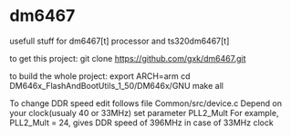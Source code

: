 dm6467
======

usefull stuff for dm6467[t] processor and ts320dm6467[t]

to get this project:
git clone https://github.com/gxk/dm6467.git

to build the whole project:
export ARCH=arm
cd DM646x_FlashAndBootUtils_1_50/DM646x/GNU
make all

To change DDR speed edit follows file 
Common/src/device.c
Depend on your clock(usualy 40 or 33MHz) set parameter PLL2_Mult
For example, PLL2_Mult = 24, gives DDR speed of 396MHz in case of 33MHz clock
